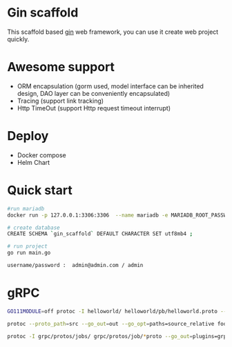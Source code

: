# Gin scaffold
This scaffold based [gin](https://github.com/gin-gonic/gin) web framework, you can use it create web project quickly.

# Awesome support
- ORM encapsulation (gorm used, model interface can be inherited design, DAO layer can be conveniently encapsulated)
- Tracing (support link tracking)
- Http TimeOut (support Http request timeout interrupt)

# Deploy
- Docker compose
- Helm Chart

# Quick start

```sh
#run mariadb
docker run -p 127.0.0.1:3306:3306  --name mariadb -e MARIADB_ROOT_PASSWORD=root123 -d mariadb:10.2.38

# create database
CREATE SCHEMA `gin_scaffold` DEFAULT CHARACTER SET utf8mb4 ;

# run project
go run main.go

username/password :  admin@admin.com / admin
```

# gRPC

```sh
GO111MODULE=off protoc -I helloworld/ helloworld/pb/helloworld.proto --go_out=plugins=grpc:helloworld

protoc --proto_path=src --go_out=out --go_opt=paths=source_relative foo.proto bar/baz.proto

protoc -I grpc/protos/jobs/ grpc/protos/job/*proto --go_out=plugins=grpc:grpc/protos/job
```